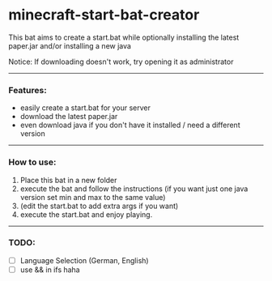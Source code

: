 # minecraft-start-bat-creator
This bat aims to create a start.bat while optionally installing the latest paper.jar and/or installing a new java 

Notice: If downloading doesn't work, try opening it as administrator

* * *

### Features:

- easily create a start.bat for your server
- download the latest paper.jar
- even download java if you don't have it installed / need a different version

* * *

### How to use:
1. Place this bat in a new folder
2. execute the bat and follow the instructions (if you want just one java version set min and max to the same value)
3. (edit the start.bat to add extra args if you want)
4. execute the start.bat and enjoy playing.

* * *

### TODO:
- [ ] Language Selection (German, English)
- [ ] use && in ifs haha
